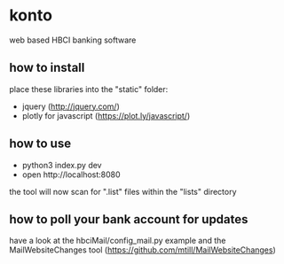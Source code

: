 # konto
web based HBCI banking software

## how to install
place these libraries into the "static" folder:
* jquery (http://jquery.com/)
* plotly for javascript (https://plot.ly/javascript/)

## how to use
* python3 index.py dev
* open http://localhost:8080

the tool will now scan for ".list" files within the "lists" directory

## how to poll your bank account for updates
have a look at the hbciMail/config_mail.py example and the MailWebsiteChanges tool (https://github.com/mtill/MailWebsiteChanges)
